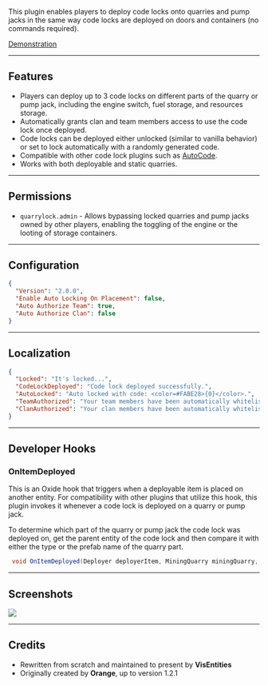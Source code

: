 This plugin enables players to deploy code locks onto quarries and pump jacks in the same way code locks are deployed on doors and containers (no commands required).

[Demonstration](https://www.youtube.com/watch?v=9xzvF_8921M)

-------------

## Features
* Players can deploy up to 3 code locks on different parts of the quarry or pump jack, including the engine switch, fuel storage, and resources storage.
* Automatically grants clan and team members access to use the code lock once deployed.
* Code locks can be deployed either unlocked (similar to vanilla behavior) or set to lock automatically with a randomly generated code.
* Compatible with other code lock plugins such as [AutoCode](https://umod.org/plugins/auto-code).
* Works with both deployable and static quarries.

------------------

## Permissions

* `quarrylock.admin` - Allows bypassing locked quarries and pump jacks owned by other players, enabling the toggling of the engine or the looting of storage containers.

----------------

## Configuration

```json
{
  "Version": "2.0.0",
  "Enable Auto Locking On Placement": false,
  "Auto Authorize Team": true,
  "Auto Authorize Clan": false
}
```

-----------------------

## Localization

```json
{
  "Locked": "It's locked...",
  "CodeLockDeployed": "Code lock deployed successfully.",
  "AutoLocked": "Auto locked with code: <color=#FABE28>{0}</color>.",
  "TeamAuthorized": "Your team members have been automatically whitelisted on this code lock.",
  "ClanAuthorized": "Your clan members have been automatically whitelisted on this code lock."
}
```

------------------

## Developer Hooks
### OnItemDeployed
This is an Oxide hook that triggers when a deployable item is placed on another entity. For compatibility with other plugins that utilize this hook, this plugin invokes it whenever a code lock is deployed on a quarry or pump jack.

To determine which part of the quarry or pump jack the code lock was deployed on, get the parent entity of the code lock and then compare it with either the type or the prefab name of the quarry part.

```cs
 void OnItemDeployed(Deployer deployerItem, MiningQuarry miningQuarry, CodeLock codeLock)

```

------------------


## Screenshots

![](https://i.ibb.co/mhKgHD0/Group-1069.png)

----------------------

## Credits
 * Rewritten from scratch and maintained to present by **VisEntities**
 * Originally created by **Orange**, up to version 1.2.1